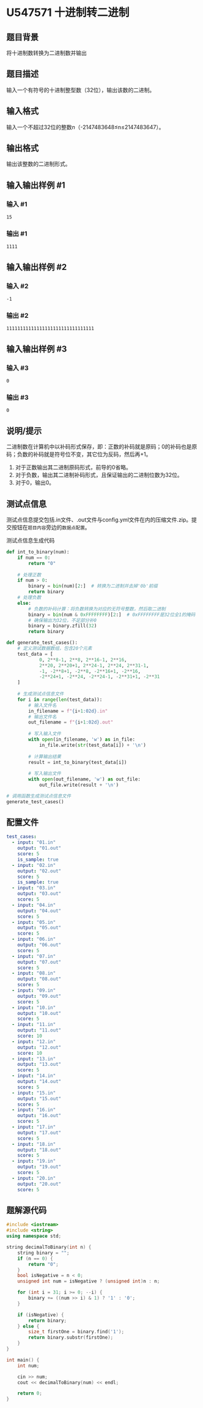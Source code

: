 # U547571 十进制转二进制

## 题目背景

将十进制数转换为二进制数并输出

## 题目描述

输入一个有符号的十进制整型数（32位），输出该数的二进制。

## 输入格式

输入一个不超过32位的整数$n$（-2147483648$\le$n$\le$2147483647）。

## 输出格式

输出该整数的二进制形式。

## 输入输出样例 #1

### 输入 #1

```
15
```

### 输出 #1

```
1111
```

## 输入输出样例 #2

### 输入 #2

```
-1
```

### 输出 #2

```
11111111111111111111111111111111
```

## 输入输出样例 #3

### 输入 #3

```
0
```

### 输出 #3

```
0
```

## 说明/提示

二进制数在计算机中以补码形式保存，即：正数的补码就是原码；0的补码也是原码；负数的补码就是符号位不变，其它位为反码，然后再+1。
1. 对于正数输出其二进制原码形式，前导的0省略。
1. 对于负数，输出其二进制补码形式，且保证输出的二进制位数为32位。
1. 对于0，输出0。

## 测试点信息

测试点信息提交包括.in文件、.out文件与config.yml文件在内的压缩文件.zip。提交按钮在```题目内容```旁边的```数据点配置```。

测试点信息生成代码

```python
def int_to_binary(num):
    if num == 0:
        return "0"
    
    # 处理正数
    if num > 0:
        binary = bin(num)[2:]  # 转换为二进制并去掉'0b'前缀
        return binary
    # 处理负数
    else:
        # 负数的补码计算：将负数转换为对应的无符号整数，然后取二进制
        binary = bin(num & 0xFFFFFFFF)[2:]  # 0xFFFFFFFF是32位全1的掩码
        # 确保输出为32位，不足部分补0
        binary = binary.zfill(32)
        return binary

def generate_test_cases():
    # 定义测试数据数组，包含20个元素
    test_data = [
			0, 2**8-1, 2**8, 2**16-1, 2**16,
			2**20, 2**20+1, 2**24-1, 2**24, 2**31-1,
			-1, -2**8+1, -2**8, -2**16+1, -2**16,
			-2**24+1, -2**24, -2**24-1, -2**31+1, -2**31 
    ]
    
    # 生成测试点信息文件
    for i in range(len(test_data)):
        # 输入文件名
        in_filename = f"{i+1:02d}.in"
        # 输出文件名
        out_filename = f"{i+1:02d}.out"
        
        # 写入输入文件
        with open(in_filename, 'w') as in_file:
            in_file.write(str(test_data[i]) + '\n')
        
        # 计算输出结果
        result = int_to_binary(test_data[i])
        
        # 写入输出文件
        with open(out_filename, 'w') as out_file:
            out_file.write(result + '\n')

# 调用函数生成测试点信息文件
generate_test_cases()
```



## 配置文件

```yaml
test_cases:
  - input: "01.in"
    output: "01.out"
    score: 5
    is_sample: true
  - input: "02.in"
    output: "02.out"
    score: 5
    is_sample: true
  - input: "03.in"
    output: "03.out"
    score: 5
  - input: "04.in"
    output: "04.out"
    score: 5
  - input: "05.in"
    output: "05.out"
    score: 5
  - input: "06.in"
    output: "06.out"
    score: 5
  - input: "07.in"
    output: "07.out"
    score: 5
  - input: "08.in"
    output: "08.out"
    score: 5
  - input: "09.in"
    output: "09.out"
    score: 5
  - input: "10.in"
    output: "10.out"
    score: 5
  - input: "11.in"
    output: "11.out"
    score: 10
  - input: "12.in"
    output: "12.out"
    score: 10
  - input: "13.in"
    output: "13.out"
    score: 5
  - input: "14.in"
    output: "14.out"
    score: 5
  - input: "15.in"
    output: "15.out"
    score: 5
  - input: "16.in"
    output: "16.out"
    score: 5
  - input: "17.in"
    output: "17.out"
    score: 5
  - input: "18.in"
    output: "18.out"
    score: 5
  - input: "19.in"
    output: "19.out"
    score: 5
  - input: "20.in"
    output: "20.out"
    score: 5
```

## 题解源代码

```cpp
#include <iostream>
#include <string>
using namespace std;

string decimalToBinary(int n) {
    string binary = "";
    if (n == 0) {
        return "0";
    }
    bool isNegative = n < 0;
    unsigned int num = isNegative ? (unsigned int)n : n;

    for (int i = 31; i >= 0; --i) {
        binary += ((num >> i) & 1) ? '1' : '0';
    }

    if (isNegative) {
        return binary;
    } else {
        size_t firstOne = binary.find('1');
        return binary.substr(firstOne);
    }
}

int main() {
    int num;

    cin >> num;
    cout << decimalToBinary(num) << endl;

    return 0;
}
```

